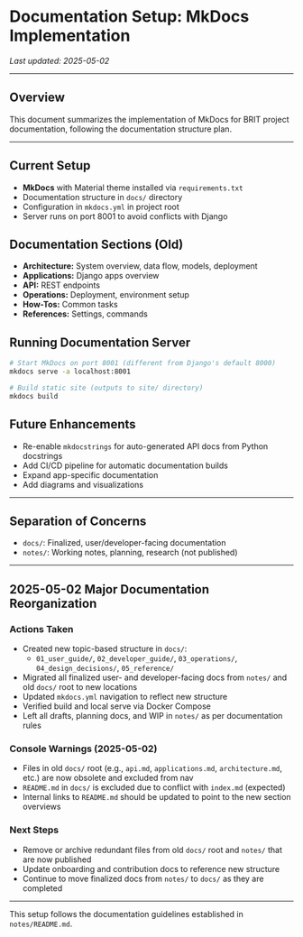 # Documentation Setup: MkDocs Implementation

_Last updated: 2025-05-02_

---

## Overview
This document summarizes the implementation of MkDocs for BRIT project documentation, following the documentation structure plan.

---

## Current Setup
- **MkDocs** with Material theme installed via `requirements.txt`
- Documentation structure in `docs/` directory
- Configuration in `mkdocs.yml` in project root
- Server runs on port 8001 to avoid conflicts with Django

## Documentation Sections (Old)
- **Architecture:** System overview, data flow, models, deployment
- **Applications:** Django apps overview
- **API:** REST endpoints
- **Operations:** Deployment, environment setup
- **How-Tos:** Common tasks
- **References:** Settings, commands

## Running Documentation Server
```sh
# Start MkDocs on port 8001 (different from Django's default 8000)
mkdocs serve -a localhost:8001

# Build static site (outputs to site/ directory)
mkdocs build
```

## Future Enhancements
- Re-enable `mkdocstrings` for auto-generated API docs from Python docstrings
- Add CI/CD pipeline for automatic documentation builds
- Expand app-specific documentation
- Add diagrams and visualizations

---

## Separation of Concerns
- `docs/`: Finalized, user/developer-facing documentation
- `notes/`: Working notes, planning, research (not published)

---

## 2025-05-02 Major Documentation Reorganization

### Actions Taken
- Created new topic-based structure in `docs/`:
  - `01_user_guide/`, `02_developer_guide/`, `03_operations/`, `04_design_decisions/`, `05_reference/`
- Migrated all finalized user- and developer-facing docs from `notes/` and old `docs/` root to new locations
- Updated `mkdocs.yml` navigation to reflect new structure
- Verified build and local serve via Docker Compose
- Left all drafts, planning docs, and WIP in `notes/` as per documentation rules

### Console Warnings (2025-05-02)
- Files in old `docs/` root (e.g., `api.md`, `applications.md`, `architecture.md`, etc.) are now obsolete and excluded from nav
- `README.md` in `docs/` is excluded due to conflict with `index.md` (expected)
- Internal links to `README.md` should be updated to point to the new section overviews

### Next Steps
- Remove or archive redundant files from old `docs/` root and `notes/` that are now published
- Update onboarding and contribution docs to reference new structure
- Continue to move finalized docs from `notes/` to `docs/` as they are completed

---

This setup follows the documentation guidelines established in `notes/README.md`.
